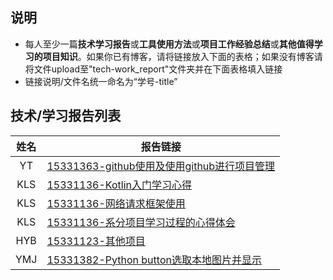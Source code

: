 ## 说明
- 每人至少一篇**技术学习报告**或**工具使用方法**或**项目工作经验总结**或**其他值得学习的项目知识**。如果你已有博客，请将链接放入下面的表格；如果没有博客请将文件upload至"tech-work_report"文件夹并在下面表格填入链接
- 链接说明/文件名统一命名为“学号-title”

## 技术/学习报告列表

| 姓名 | 报告链接 |
|:---:|------|
|YT|[15331363-github使用及使用github进行项目管理](https://blog.csdn.net/baidu_36282128/article/details/79907077)|
|KLS|[15331136-Kotlin入门学习心得](https://mp.csdn.net/postedit/80514564)|
|KLS|[15331136-网络请求框架使用](https://mp.csdn.net/postedit/79943976)|
|KLS|[15331136-系分项目学习过程的心得体会](https://mp.csdn.net/postedit/79777906)|
|HYB|[15331123-其他项目](https://github.com/hyb1996)|
|YMJ|[15331382-Python button选取本地图片并显示](https://blog.csdn.net/YuMingJing_/article/details/79603579)|
